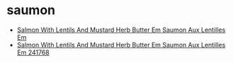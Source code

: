 # saumon

 * [Salmon With Lentils And Mustard Herb Butter Em Saumon Aux Lentilles Em](../../index/s/salmon-with-lentils-and-mustard-herb-butter-em-saumon-aux-lentilles-em-241768.json)
 * [Salmon With Lentils And Mustard Herb Butter Em Saumon Aux Lentilles Em 241768](../../index/s/salmon-with-lentils-and-mustard-herb-butter-em-saumon-aux-lentilles-em-241768.json)
